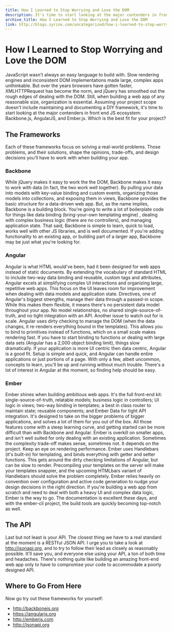 ```yaml
---
title: How I Learned to Stop Worrying and Love the DOM
description: It's time to start looking at the major contenders in front end JS ecosystem&#58; Backbone.js, AngularJS, and Ember.js. Which best fits your project?
archive_title: How I Learned to Stop Worrying and Love the DOM
link: http://blogs.syrinx.com/uncategorized/how-i-learned-to-stop-worrying-and-love-the-dom/
---
```


# How I Learned to Stop Worrying and Love the DOM

JavaScript wasn't always an easy language to build with. Slow rendering engines and inconsistent DOM implementations made large, complex apps unthinkable. But over the years browsers have gotten faster, XMLHTTPRequest has become the norm, and jQuery has smoothed out the rough edges of dealing with the DOM. Still, when building a web app of any reasonable size, organization is essential. Assuming your project scope doesn't include maintaining and documenting a DIY framework, it's time to start looking at the major contenders in front end JS ecosystem: Backbone.js, AngularJS, and Ember.js. Which is the best fit for your project?

## The Frameworks

Each of these frameworks focus on solving a real-world problems. Those problems, and their solutions, shape the opinions, trade-offs, and design decisions you'll have to work with when building your app.

### Backbone

While jQuery makes it easy to work the the DOM, Backbone makes it easy to work with data (in fact, the two work well together). By pulling your data into models with key-value binding and custom events, organizing those models into collections, and exposing them in views, Backbone provides the basic structure for a data-driven web app. But, as the name implies, Backbone is a building block. You're going to write a lot of boilerplate code for things like data binding (bring-your-own templating engine) , dealing with complex business logic (there are no controllers), and managing application state. That said, Backbone is simple to learn, quick to load, works well with other JS libraries, and is well documented. If you're adding functionality to an existing app, or building part of a larger app, Backbone may be just what you're looking for.

### Angular

Angular is what HTML would've been, had it been designed for web apps instead of static documents. By extending the vocabulary of standard HTML to include two-way data binding and reusable, custom tags and attributes, Angular excels at simplifying complex UI interactions and organizing large, repetitive web apps. This focus on the UI leaves room for improvement when dealing with data models and application state. Directives, one of Angular's biggest strengths, manage their data through a passed-in scope. While this makes them flexible, it means there's no persistent data model throughout your app. No model relationships, no shared single-source-of-truth, and no tight integration with an API. Another issue to watch out for is scale. Angular uses dirty checking to manage the DOM (when the data changes, it re-renders everything bound in the templates). This allows you to bind to primitives instead of functions, which on a small scale makes rendering fast. If you have to start binding to functions or dealing with large data sets (Angular has a 2,000 object binding limit), things slow dramatically. If your application is more UI centric then data centric, Angular is a good fit. Setup is simple and quick, and Angular can handle entire applications or just portions of a page. With only a few, albeit uncommon, concepts to learn, you'll be up and running without much trouble. There's a lot of interest in Angular at the moment, so finding help should be easy.

### Ember

Ember shines when building ambitious web apps. It's the full front-end kit: single-source-of-truth, relatable models; business logic in controllers; UI logic in views; two-way binding in templates; a best in class router to maintain state; reusable components; and Ember Data for tight API integration. It's designed to take on the bigger problems of bigger applications, and solves a lot of them for you out of the box. All those features come with a steep learning curve, and getting started can be more difficult than with Backbone and Angular. Ember is overkill on smaller apps, and isn't well suited for only dealing with an existing application. Sometimes the complexity trade-off makes sense, sometimes not. It depends on the project. Keep an eye on rendering performance. Ember uses Handlebars (it's built-in) for templating, and binds everything with getter and setter functions. This gets around the dirty checking limitations of Angular, but can be slow to render. Precompiling your templates on the server will make your templates snappier, and the upcoming HTMLbars variant of Handlebars should solve the problem completely. Ember relies heavily on convention over configuration and active code generation to nudge your design decisions in the right direction. If you're building a web app from scratch and need to deal with both a heavy UI and complex data logic, Ember is the way to go. The documentation is excellent these days, and with the ember-cli project, the build tools are quickly becoming top-notch as well.

## The API

Last but not least is your API. The closest thing we have to a real standard at the moment is a RESTful JSON API. I urge you to take a look at http://jsonapi.org, and to try to follow their lead as closely as reasonably possible. It'll save you, and everyone else using your API, a ton of both time and headaches. There's nothing quite like building an amazing front-end web app only to have to compromise your code to accommodate a poorly designed API.

## Where to Go From Here

Now go try out these frameworks for yourself:

- <http://backbonejs.org>
- <https://angularjs.org>
- <http://emberjs.com>
- <http://jsonapi.org>

